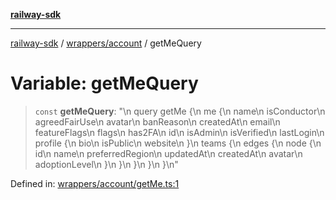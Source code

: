 [**railway-sdk**](../../../README.md)

***

[railway-sdk](../../../README.md) / [wrappers/account](../README.md) / getMeQuery

# Variable: getMeQuery

> `const` **getMeQuery**: "\n  query getMe \{\n    me \{\n      name\n      isConductor\n      agreedFairUse\n      avatar\n      banReason\n      createdAt\n      email\n      featureFlags\n      flags\n      has2FA\n      id\n      isAdmin\n      isVerified\n      lastLogin\n      profile \{\n        bio\n        isPublic\n        website\n      \}\n      teams \{\n        edges \{\n          node \{\n            id\n            name\n            preferredRegion\n            updatedAt\n            createdAt\n            avatar\n            adoptionLevel\n          \}\n        \}\n      \}\n    \}\n  \}\n"

Defined in: [wrappers/account/getMe.ts:1](https://github.com/kadumedim/sdk/blob/d9e2a4df04524ab5dba6afa11a8d3d1d683a52ff/src/wrappers/account/getMe.ts#L1)
